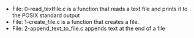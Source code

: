 * File: 0-read_textfile.c is a function that reads a text file and prints it to the POSIX standard output
* File: 1-create_file.c is a function that creates a file.
* File: 2-append_text_to_file.c appends text at the end of a file
